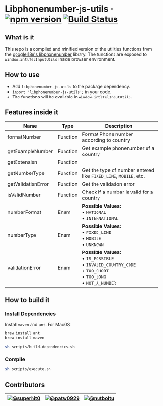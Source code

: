 # Libphonenumber-js-utils &middot; [![npm version](https://badge.fury.io/js/libphonenumber-js-utils.svg)](https://www.npmjs.com/package/libphonenumber-js-utils) [![Build Status](https://travis-ci.org/patw0929/libphonenumber-js-utils.svg)](https://travis-ci.org/patw0929/libphonenumber-js-utils)

## What is it

This repo is a compiled and minified version of the utilities functions from the [googlei18n's libphonenumber](https://github.com/googlei18n/libphonenumber) library.
The functions are exposed to `window.intlTelInputUtils` inside browser environment.

## How to use

* Add `libphonenumber-js-utils` to the package dependency.
* `import 'libphonenumber-js-utils';` in your code.
* The functions will be available in `window.intlTelInputUtils`.

## Features inside it

Name | Type | Description
-----|------|---------------
formatNumber | Function | Format Phone number according to country
getExampleNumber | Function | Get example phonenumber of a country
getExtension | Function |
getNumberType | Function | Get the type of number entered like `FIXED_LINE`, `MOBILE`, etc.
getValidationError | Function | Get the validation error
isValidNumber | Function | Check if a number is valid for a country
numberFormat | Enum | **Possible Values:**<br>&bull; `NATIONAL` <br>&bull; `INTERNATIONAL`
numberType | Enum | **Possible Values:**<br>&bull; `FIXED_LINE` <br>&bull; `MOBILE` <br>&bull; `UNKNOWN`
validationError | Enum | **Possible Values:**<br>&bull; `IS_POSSIBLE` <br>&bull; `INVALID_COUNTRY_CODE` <br>&bull; `TOO_SHORT` <br>&bull; `TOO_LONG` <br>&bull; `NOT_A_NUMBER`

## How to build it

### Install Dependencies

Install `maven` and `ant`. For MacOS

```sh
brew install ant
brew install maven
```

```sh
sh scripts/build-dependencies.sh
```

### Compile

```sh
sh scripts/execute.sh
```

## Contributors

[![@superhit0](https://avatars.githubusercontent.com/superhit0?size=50)](https://github.com/superhit0) | [![@patw0929](https://avatars.githubusercontent.com/patw0929?size=50)](https://github.com/patw0929) | [![@nutboltu](https://avatars.githubusercontent.com/nutboltu?size=50)](https://github.com/nutboltu)
----|-----|-----
